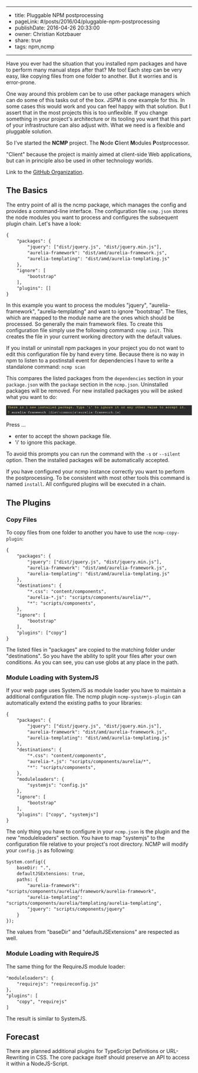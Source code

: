 --------------------------------
- title: Pluggable NPM postprocessing
- pageLink: #&#x2F;posts&#x2F;2016&#x2F;04&#x2F;pluggable-npm-postprocessing
- publishDate:  2016-04-26 20:33:00
- owner: Christian Kotzbauer
- share: true
- tags: npm,ncmp
--------------------------------

Have you ever had the situation that you installed npm packages and have to perform many manual steps after that?
Me too! Each step can be very easy, like copying files from one folder to another. But it worries and is error-prone.

One way around this problem can be to use other package managers which can do some of this tasks out of the box.
JSPM is one example for this. In some cases this would work and you can feel happy with that solution. But I assert
that in the most projects this is too unflexible. If you change something in your project's architecture or its tooling
you want that this part of your infrastructure can also adjust with. What we need is a flexible and pluggable solution.

So I've started the **NCMP** project. The **N**ode **C**lient **M**odules **P**ostprocessor.

"Client" because the project is mainly aimed at client-side Web applications, but can in principle also be
used in other technology worlds.

Link to the [GitHub Organization](https://github.com/ncmp).


## The Basics

The entry point of all is the ncmp package, which manages the config and provides a command-line interface. The
configuration file ```ncmp.json``` stores the node modules you want to process and configures the subsequent plugin
chain. Let's have a look:

```
{
    "packages": {
        "jquery": ["dist/jquery.js", "dist/jquery.min.js"],
        "aurelia-framework": "dist/amd/aurelia-framework.js",
        "aurelia-templating": "dist/amd/aurelia-templating.js"
    },
    "ignore": [
        "bootstrap"
    ],
    "plugins": []
}
```

In this example you want to process the modules "jquery", "aurelia-framework", "aurelia-templating" and want to ignore
"bootstrap". The files, which are mapped to the module name are the ones which should be processed. So generally the
main framework files. To create this configuration file simply use the following command: ```ncmp init```.
This creates the file in your current working directory with the default values.


If you install or uninstall npm packages in your project you do not want to edit this configuration file by hand
every time. Because there is no way in npm to listen to a postinstall event for dependencies I have to write
a standalone command: ```ncmp scan```

This compares the listed packages from the ```dependencies``` section in your ```package.json``` with the ```package```
section in the ```ncmp.json```. Uninstalled packages will be removed. For new installed packages you will be asked
what you want to do:

![scan-prompt](./posts/2016/04/pluggable-npm-postprocessing/scan-prompt.jpg)

Press ...
- enter to accept the shown package file.
- 'i' to ignore this package.

To avoid this prompts you can run the command with the ```-s``` or ```--silent``` option. Then the installed packages
will be automatically accepted.


If you have configured your ncmp instance correctly you want to perform the postprocessing. To be consistent with
most other tools this command is named ```install```. All configured plugins will be executed in a chain.


## The Plugins

### Copy Files

To copy files from one folder to another you have to use the ```ncmp-copy-plugin```:

```
{
    "packages": {
        "jquery": ["dist/jquery.js", "dist/jquery.min.js"],
        "aurelia-framework": "dist/amd/aurelia-framework.js",
        "aurelia-templating": "dist/amd/aurelia-templating.js"
    },
    "destinations": {
        "*.css": "content/components",
        "aurelia-*.js": "scripts/components/aurelia/*",
        "*": "scripts/components",
    },
    "ignore": [
        "bootstrap"
    ],
    "plugins": ["copy"]
}
```

The listed files in "packages" are copied to the matching folder under "destinations". So you have the ability to split
your files after your own conditions. As you can see, you can use globs at any place in the path.


### Module Loading with SystemJS

If your web page uses SystemJS as module loader you have to maintain a additional configuration file. The ncmp plugin
```ncmp-systemjs-plugin``` can automatically extend the existing paths to your libraries:

```
{
    "packages": {
        "jquery": ["dist/jquery.js", "dist/jquery.min.js"],
        "aurelia-framework": "dist/amd/aurelia-framework.js",
        "aurelia-templating": "dist/amd/aurelia-templating.js"
    },
    "destinations": {
        "*.css": "content/components",
        "aurelia-*.js": "scripts/components/aurelia/*",
        "*": "scripts/components",
    },
    "moduleloaders": {
        "systemjs": "config.js"
    },
    "ignore": [
        "bootstrap"
    ],
    "plugins": ["copy", "systemjs"]
}
```

The only thing you have to configure in your ```ncmp.json``` is the plugin and the new "moduleloaders" section.
You have to map "systemjs" to the configuration file relative to your project's root directory. NCMP will modify
your ```config.js``` as following:

```
System.config({
    baseDir: ".",
    defaultJSExtensions: true,
    paths: {
        "aurelia-framework": "scripts/components/aurelia/framework/aurelia-framework",
        "aurelia-templating": "scripts/components/aurelia/templating/aurelia-templating",
        "jquery": "scripts/components/jquery"
    }
});
```

The values from "baseDir" and "defaultJSExtensions" are respected as well.


### Module Loading with RequireJS

The same thing for the RequireJS module loader:

```
"moduleloaders": {
    "requirejs": "requireconfig.js"
},
"plugins": [
    "copy", "requirejs"
]
```

The result is similar to SystemJS.


## Forecast

There are planned additional plugins for TypeScript Definitions or URL-Rewriting in CSS. The core package itself
should preserve an API to access it within a NodeJS-Script.
